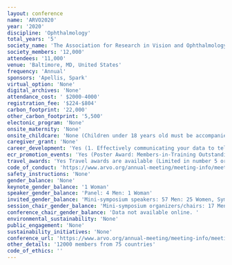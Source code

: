 ```yaml
---
layout: conference 
name: 'ARVO2020'
year: '2020'
discipline: 'Ophthalmology'
total_years: '5'
society_name: 'The Association for Research in Vision and Ophthalmology'
society_members: '12,000'
attendees: '11,000'
venue: 'Baltimore, MD, United States'
frequency: 'Annual'
sponsors: 'Apellis, Spark'
virtual_option: 'None'
digital_archives: 'None'
attendance_cost: ' $2000-4000'
registration_fee: '$224-$804'
carbon_footprint: '22,000'
other_carbon_footprint: '5,500'
electonic_program: 'None'
onsite_maternity: 'None'
onsite_childcare: 'None (Children under 18 years old must be accompanied by a parent or guardian at all times. Parents/guardians who bring children into paper sessions must remove them immediately if they become disruptive. Children are not allowed to accompany parents/guardians in sessions/events where tickets are required or food is provided, unless otherwise noted and a separate ticket has been purchased. Under no circumstances are children permitted in the exhibit hall during set-up or dismantle times.)'
caregiver_grant: 'None'
career_development: 'Yes (1. Effectively communicating your data to tell your scientific story (PUB & MIT), 2.Overcoming bias through mentorship (DI & GM)  3. Member-in-Training career forum: Maintaining integrity and avoiding burnout throughout your career (MIT)  4. China-ARVO Networking Forum  5. Increasing the impact of your research: Social media, new metrics and beyond  6. Grant writing early-career funding opportunities  7. Eyes on the prize: Funding resources for the international community  8. 2020 Vision for successful NEI investigators (NIH-NEI)  9. Preparing for partnering: Core competencies 10. NIH-CSR workshop on the peer review of grant applications  11. New technologies, expanded opportunities for collaboration, and strategies for international vision research in the 2020s (NIH-NEI) '
ecr_promotion_events: 'Yes (Poster Award: Members-in-Training Outstanding Poster Awards. Poster Presentation: MIT First Authors of the top five (5) scored abstracts scheduled as Poster presentations from each Scientific Section and Cross-sectional Group will be eligible for consideration as award recipients and invited to participate in the MIT Outstanding Poster Award Competition during the Annual Meeting. One award recipient will be selected from each Scientific Section and Cross-Sectional Group. Each recipient will receive a $100 award and an award certificate. Award recipients will be announced at the Thursday Keynote Session during the Annual Meeting. To be eligible for the 2020 MIT Outstanding Poster Award, You must be an ARVO MIT member paid through 2020. You must submit an abstract for the 2020 Annual Meeting as First Author. As part of your abstract submission process, you must indicate that you want to apply for the MIT Outstanding Poster Award. You may apply for the MIT Outstanding Poster Award, a Travel Grant, and the Alcon Award. Your abstract must be accepted for Poster presentation at the 2020 Annual Meeting.)'
travel_awards: 'Yes Travel awards are available (Limited in number 5 or so)'
code_of_conduct: 'https://www.arvo.org/annual-meeting/meeting-info/meeting-policies/'
safety_instructions: 'None'
gender_balance: 'None'
keynote_gender_balance: '1 Woman'
speaker_gender_balance: 'Panel: 4 Men: 1 Woman'
invited_gender_balance: 'Mini-symposium speakers: 57 Men: 25 Women, Symposium Spekaers: 14 Men: 4 Women'
session_chair_gender_balance: 'Mini-symposium organizers/chairs: 17 Men: 11 Women,     Symposium organizers/chairs: 5 Men: 3 Women '
conference_chair_gender_balance: 'Data not available online. '
environmental_sustainability: 'None'
public_engagement: 'None'
sustainability_initiatives: 'None'
conference_url: 'https://www.arvo.org/annual-meeting/meeting-info/meeting-info/'
other_details: '12000 members from 75 countries'
code_of_ethics: ''
---
```

